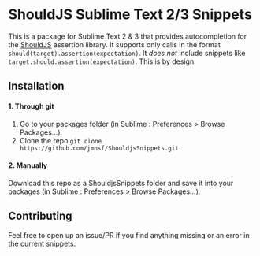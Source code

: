 # ShouldJS Sublime Text 2/3 Snippets

This is a package for Sublime Text 2 & 3 that provides autocompletion for the [ShouldJS](https://shouldjs.github.io/) assertion library. It supports only calls in the format `should(target).assertion(expectation)`. It *does not* include snippets like `target.should.assertion(expectation)`. This is by design.

## Installation

#### 1. Through git

1. Go to your packages folder (in Sublime : Preferences > Browse Packages…).
2. Clone the repo `git clone https://github.com/jmnsf/ShouldjsSnippets.git`

#### 2. Manually

Download this repo as a ShouldjsSnippets folder and save it into your packages (in Sublime : Preferences > Browse Packages…).

## Contributing

Feel free to open up an issue/PR if you find anything missing or an error in the current snippets.
